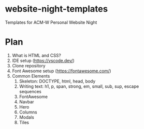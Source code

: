# website-night-templates
Templates for ACM-W Personal Website Night

# Plan
1. What is HTML and CSS?
2. IDE setup (https://vscode.dev/)
4. Clone repository
3. Font Awesome setup (https://fontawesome.com/)
5. Common Elements
   1. Skeleton: DOCTYPE, html, head, body
   2. Writing text: h1, p, span, strong, em, small, sub, sup, escape sequences
   3. FontAwesome
   4. Navbar
   5. Hero
   6. Columns
   7. Modals
   8. Tiles